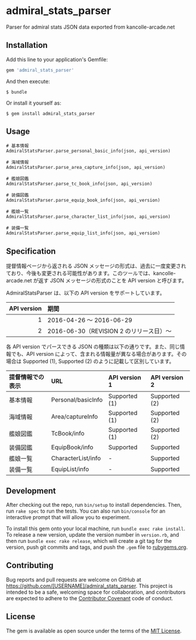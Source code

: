 # admiral_stats_parser

Parser for admiral stats JSON data exported from kancolle-arcade.net

## Installation

Add this line to your application's Gemfile:

```ruby
gem 'admiral_stats_parser'
```

And then execute:

    $ bundle

Or install it yourself as:

    $ gem install admiral_stats_parser

## Usage

```
# 基本情報
AdmiralStatsParser.parse_personal_basic_info(json, api_version)

# 海域情報
AdmiralStatsParser.parse_area_capture_info(json, api_version)

# 艦娘図鑑
AdmiralStatsParser.parse_tc_book_info(json, api_version)

# 装備図鑑
AdmiralStatsParser.parse_equip_book_info(json, api_version)

# 艦娘一覧
AdmiralStatsParser.parse_character_list_info(json, api_version)

# 装備一覧
AdmiralStatsParser.parse_equip_list_info(json, api_version)
```

## Specification

提督情報ページから返される JSON メッセージの形式は、過去に一度変更されており、今後も変更される可能性があります。このツールでは、kancolle-arcade.net が返す JSON メッセージの形式のことを API version と呼びます。

AdmiralStatsParser は、以下の API version をサポートしています。

| API version | 期間 |
|------------:|:-----|
| 1           | 2016-04-26 〜 2016-06-29 |
| 2           | 2016-06-30（REVISION 2 のリリース日）〜 |

各 API version でパースできる JSON の種類は以下の通りです。また、同じ情報でも、API version によって、含まれる情報量が異なる場合があります。その場合は Supported (1), Supported (2) のように記載して区別しています。

| 提督情報での表示 | URL | API version 1 | API version 2 |
|:----------------|:----|:--------------|:--------------|
| 基本情報 | Personal/basicInfo | Supported (1) | Supported (2) |
| 海域情報 | Area/captureInfo   | Supported (1) | Supported (2) |
| 艦娘図鑑 | TcBook/info        | Supported (1) | Supported (2) |
| 装備図鑑 | EquipBook/info     | Supported     | Supported     |
| 艦娘一覧 | CharacterList/info | -             | Supported     |
| 装備一覧 | EquipList/info     | -             | Supported     |

## Development

After checking out the repo, run `bin/setup` to install dependencies. Then, run `rake spec` to run the tests. You can also run `bin/console` for an interactive prompt that will allow you to experiment.

To install this gem onto your local machine, run `bundle exec rake install`. To release a new version, update the version number in `version.rb`, and then run `bundle exec rake release`, which will create a git tag for the version, push git commits and tags, and push the `.gem` file to [rubygems.org](https://rubygems.org).

## Contributing

Bug reports and pull requests are welcome on GitHub at https://github.com/[USERNAME]/admiral_stats_parser. This project is intended to be a safe, welcoming space for collaboration, and contributors are expected to adhere to the [Contributor Covenant](http://contributor-covenant.org) code of conduct.


## License

The gem is available as open source under the terms of the [MIT License](http://opensource.org/licenses/MIT).

